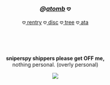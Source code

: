 <!--- HEADER --->
### <p align="center"><i>@<a href="https://neospring.org/@bonkatomic">atomb</a></i> 𖹭</i></b></p> 
<!------------->

<head>
</head>
</div>
<div align="center">
<div style="position: relative; text-align: center;">
    <p>𖹭<a href="https://rentry.co/atomb"> rentry</a> 𖹭<a href="https://discordapp.com/users/796518029260619786"> disc</a> 𖹭<a href="https://colormytree.me/2024/01JEY0NKPDP14ZHX57Y7J9Z66Z"> tree</a> 𖹭<a href="https://pancake.atabook.org/"> ata</a></p>
    <br><br><br>
<p align="center"><b>sniperspy shippers please get OFF me,</b><br>
  nothing personal. (overly personal)
</p> 
    
![](https://komarev.com/ghpvc/?username=bbonkatomic&color=7e7e7e)
